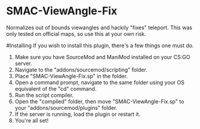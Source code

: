 # SMAC-ViewAngle-Fix
Normalizes out of bounds viewangles and hackily "fixes" teleport. This was only tested on official maps, so use this at your own risk.

#Installing
If you wish to install this plugin, there's a few things one must do.

1. Make sure you have SourceMod and ManiMod installed on your CS:GO server.
2. Navigate to the "addons/sourcemod/scripting" folder.
3. Place "SMAC-ViewAngle-Fix.sp" in the folder.
4. Open a command prompt, navigate to the same folder using your OS equivalent of the "cd" command.
5. Run the script compiler.
6. Open the "compiled" folder, then move "SMAC-ViewAngle-Fix.sp" to your "addons/sourcemod/plugins" folder.
7. If the server is running, load the plugin or restart it.
8. You're all set!
